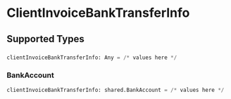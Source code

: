 # ClientInvoiceBankTransferInfo


## Supported Types

### 

```python
clientInvoiceBankTransferInfo: Any = /* values here */
```

### BankAccount

```python
clientInvoiceBankTransferInfo: shared.BankAccount = /* values here */
```

